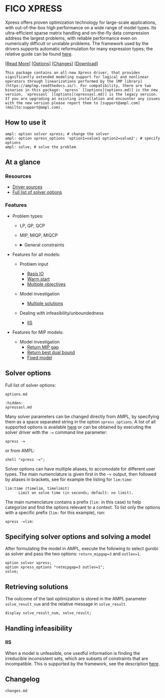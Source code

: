 # FICO XPRESS

Xpress offers proven optimization technology for large-scale applications, with out-of-the-box high performance on a wide range of model types.  Its ultra-efficient sparse matrix handling and on-the-fly data compression address the largest problems, with reliable performance even on numerically difficult or unstable problems.
The framework used by the drivers supports automatic reformulation for many expression types; the relative guide can be
found [here](https://amplmp.readthedocs.io/en/latest/rst/model-guide.html#modeling-guide).

[[Read More](https://ampl.com/products/solvers/solvers-we-sell/xpress/)]
[[Options](options.md)]
[[Changes](changes.md)]
[[Download](https://portal.ampl.com)]

```{note}
This package contains an all-new Xpress driver, that provides significantly extended modeling support for logical and nonlinear operators through linearizations performed by the [MP library](https://amplmp.readthedocs.io/). For compatibility, there are two binaries in this package: `xpress` [[options](options.md)] is the new version, `xpressasl` [[options](xpressasl.md)] is the legacy version. If you are upgrading an existing installation and encounter any issues with the new version please report them to [support@ampl.com](mailto:support@ampl.com).
```

## How to use it

```ampl
ampl: option solver xpress; # change the solver
ampl: option xpress_options 'option1=value1 option2=value2'; # specify options
ampl: solve; # solve the problem
```

## At a glance

### Resources

* [Driver sources](https://github.com/ampl/mp/tree/develop/solvers/xpress)
* [Full list of solver options](options.md)

### Features

* Problem types: 

  * LP, QP, QCP
  * MIP, MIQP, MIQCP
  * <details>
    <summary>General constraints</summary>  

    * min / max
    * and / or
    * abs
    </details>

* Features for all models:
    * Problem input
        * [Basis IO](https://amplmp.readthedocs.io/en/latest/rst/features-guide.html#input-and-output-basis)
        * [Warm start](https://amplmp.readthedocs.io/en/latest/rst/features-guide.html#warm-start)
        * [Multiple objectives](https://amplmp.readthedocs.io/en/latest/rst/features-guide.html#multiple-objectives)

    * Model investigation

        * [Multiple solutions](https://amplmp.readthedocs.io/en/latest/rst/features-guide.html#multiple-solutions)

    * Dealing with infeasibility/unboundedness
    
        * [IIS](https://amplmp.readthedocs.io/en/latest/rst/features-guide.html#irreducible-inconsistent-subset-iis)



* Features for MIP models:
    * Model investigation
      * [Return MIP gap](https://amplmp.readthedocs.io/en/latest/rst/features-guide.html#return-mip-gap)
      * [Return best dual bound](https://amplmp.readthedocs.io/en/latest/rst/features-guide.html#return-best-dual-bound)
      * [Fixed model](https://amplmp.readthedocs.io/en/latest/rst/features-guide.html#fixed-model-return-basis-for-mip)


## Solver options

Full list of solver options:
```{toctree}
options.md
```
```{toctree}
:hidden:
xpressasl.md
```

Many solver parameters can be changed directly from AMPL, by specifying them as a space separated string in the option `xpress_options`. 
A list of all supported options is available [here](options.md) or can be obtained by executing the solver driver with the `-=` command line parameter:

```
xpress -=
```

or from AMPL:

```ampl
shell "xpress -=";
```

Solver options can have multiple aliases, to accomodate for different user types. 
The main numenclature is given first in the -= output, then followed by aliases in brackets,
 see for example the listing for `lim:time`:

```
lim:time (timelim, timelimit)
      Limit on solve time (in seconds; default: no limit).
```

The main numenclature contains a prefix (`lim:` in this case) to help categorize and find the 
options relevant to a context. To list only the options with a specific prefix (`lim:` for this example), 
run:

```
xpress -=lim:
```

## Specifying solver options and solving a model

After formulating the model in AMPL, execute the following to select gurobi as solver and pass the two options:
`return_mipgap=3` and `outlev=1`.

```ampl
option solver xpress;
option xpress_options "retmipgap=3 outlev=1";
solve;
```

## Retrieving solutions

The outcome of the last optimization is stored in the AMPL parameter `solve_result_num` and the relative message in
`solve_result`.

```ampl
display solve_result_num, solve_result;
```

## Handling infeasibility

### IIS

When a model is unfeasible, one usedful information is finding the irreducible inconsistent sets, which are subsets of constraints that are
incompatible. This is supported by the framework, see the description [here](https://amplmp.readthedocs.io/en/latest/rst/features-guide.html#irreducible-inconsistent-set-iis).

## Changelog

```{toctree}
changes.md
```